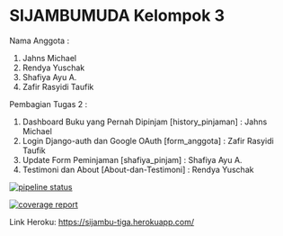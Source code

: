 # SIJAMBUMUDA Kelompok 3

Nama Anggota :

1. Jahns Michael
2. Rendya Yuschak
3. Shafiya Ayu A.
4. Zafir Rasyidi Taufik 

Pembagian Tugas 2 :
1. Dashboard Buku yang Pernah Dipinjam [history_pinjaman] : Jahns Michael
2. Login Django-auth dan Google OAuth [form_anggota] : Zafir Rasyidi Taufik
3. Update Form Peminjaman [shafiya_pinjam] : Shafiya Ayu A.
4. Testimoni dan About [About-dan-Testimoni] : Rendya Yuschak

[![pipeline status](https://gitlab.com/Haskucy/sijambumuda-kelompok-3/badges/master/pipeline.svg)](https://gitlab.com/Haskucy/sijambumuda-kelompok-3/commits/master)

[![coverage report](https://gitlab.com/Haskucy/sijambumuda-kelompok-3/badges/master/coverage.svg)](https://gitlab.com/Haskucy/sijambumuda-kelompok-3/commits/master)

Link Heroku: https://sijambu-tiga.herokuapp.com/
